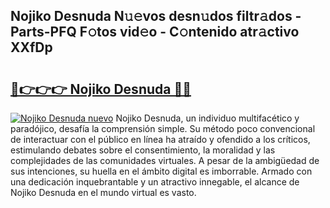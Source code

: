 ## Nojiko Desnuda N𝚞𝚎vos desn𝚞dos filtr𝚊dos - Parts-PFQ F𝚘tos vid𝚎o - C𝚘ntenido atr𝚊ctivo XXfDp

# <h2><a href="http://mb9h84.tromn.icu/?c=Nojiko+Desnuda">🔗👉👉👉 Nojiko Desnuda 🔗🔗</a></h2>

[![Nojiko Desnuda nuevo](https://i.imgur.com/pEAQMta.gif)](http://mb9h84.tromn.icu/?c=Nojiko+Desnuda)
Nojiko Desnuda, un individuo multifacético y paradójico, desafía la comprensión simple. Su método poco convencional de interactuar con el público en línea ha atraído y ofendido a los críticos, estimulando debates sobre el consentimiento, la moralidad y las complejidades de las comunidades virtuales. A pesar de la ambigüedad de sus intenciones, su huella en el ámbito digital es imborrable. Armado con una dedicación inquebrantable y un atractivo innegable, el alcance de Nojiko Desnuda en el mundo virtual es vasto.
